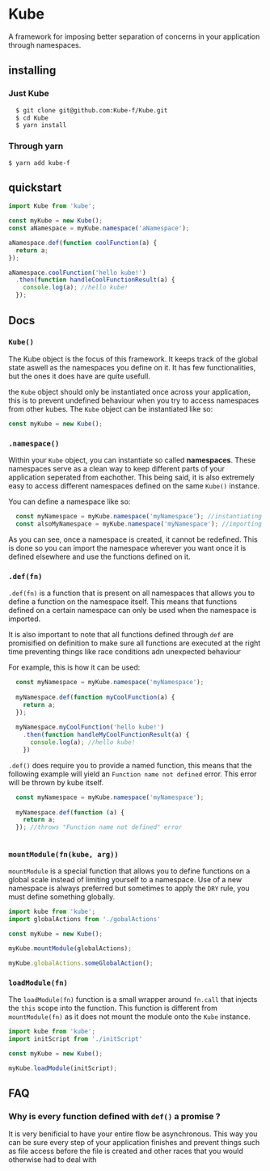 # Kube

A framework for imposing better separation of concerns in your application through namespaces.

## installing

### Just Kube
```bash
  $ git clone git@github.com:Kube-f/Kube.git
  $ cd Kube
  $ yarn install
```

### Through yarn

`$ yarn add kube-f`

## quickstart

```js
import Kube from 'kube';

const myKube = new Kube();
const aNamespace = myKube.namespace('aNamespace');

aNamespace.def(function coolFunction(a) {
  return a;
});

aNamespace.coolFunction('hello kube!')
  .then(function handleCoolFunctionResult(a) {
    console.log(a); //hello kube!
  });
```

## Docs

### `Kube()`

The Kube object is the focus of this framework. It keeps track of the global state aswell as
the namespaces you define on it. It has few functionalities, but the ones it does have are
quite usefull.

the `Kube` object should only be instantiated once across your application, this is to prevent
undefined behaviour when you try to access namespaces from other kubes. The `Kube` object
can be instantiated like so:

```js
const myKube = new Kube();
```

### `.namespace()`

Within your `Kube` object, you can instantiate so called **namespaces**. These namespaces serve
as a clean way to keep different parts of your application seperated from eachother. This being said,
it is also extremely easy to access different namespaces defined on the same `Kube()` instance.

You can define a namespace like so:

```js
  const myNamespace = myKube.namespace('myNamespace'); //instantiating the namespace
  const alsoMyNamespace = myKube.namespace('myNamespace'); //importing the namespace
```

As you can see, once a namespace is created, it cannot be redefined. This is done
so you can import the namespace wherever you want once it is defined elsewhere and use
the functions defined on it.

### `.def(fn)`

`.def(fn)` is a function that is present on all namespaces that allows you to define
a function on the namespace itself. This means that functions defined on a certain
namespace can only be used when the namespace is imported.

It is also important to note that all functions defined through `def` are
promisified on definition to make sure all functions are executed at the right time preventing things like race conditions adn unexpected behaviour

For example, this is how it can be used:

```js
  const myNamespace = myKube.namespace('myNamespace');
  
  myNamespace.def(function myCoolFunction(a) {
    return a;
  });
  
  myNamespace.myCoolFunction('hello kube!')
    .then(function handleMyCoolFunctionResult(a) {
      console.log(a); //hello kube!
    })
```

`.def()` does require you to provide a named function, this means that the following example
will yield an `Function name not defined` error. This error will be thrown by kube itself.


```js
  const myNamespace = myKube.namespace('myNamespace');
  
  myNamespace.def(function (a) {
    return a;
  }); //throws "Function name not defined" error
  
```

### `mountModule(fn(kube, arg))` 

`mountModule` is a special function that allows you to define functions on a global scale instead of limiting yourself to a namespace. Use of a new namespace is always preferred but sometimes to apply the `DRY` rule, you must define something globally.

```js
import kube from 'kube';
import globalActions from './gobalActions'

const myKube = new Kube();

myKube.mountModule(globalActions);

myKube.globalActions.someGlobalAction();

```

### `loadModule(fn)`

The `loadModule(fn)` function is a small wrapper around `fn.call` that injects the `this` scope into the function. This function is different from `mountModule(fn)` as it does not mount the module onto the `Kube` instance.

```js
import kube from 'kube';
import initScript from './initScript'

const myKube = new Kube();

myKube.loadModule(initScript);

```

## FAQ 

### Why is every function defined with `def()` a promise ?

It is very benificial to have your entire flow be asynchronous. This way
you can be sure every step of your application finishes and prevent things
such as file access before the file is created and other races that you would
otherwise had to deal with
